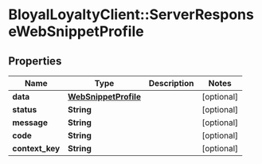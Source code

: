 # BloyalLoyaltyClient::ServerResponseWebSnippetProfile

## Properties
Name | Type | Description | Notes
------------ | ------------- | ------------- | -------------
**data** | [**WebSnippetProfile**](WebSnippetProfile.md) |  | [optional] 
**status** | **String** |  | [optional] 
**message** | **String** |  | [optional] 
**code** | **String** |  | [optional] 
**context_key** | **String** |  | [optional] 

